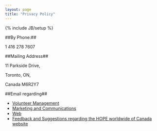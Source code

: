 ```yaml
---
layout: page
title: "Privacy Policy"
---
```

{% include JB/setup %}

##By Phone:##

1 416 278 7607

##Mailing Address##

11 Parkside Drive,

Toronto, ON,

Canada M6R2Y7

 

##Email regarding##

* [Volunteer Management](http://google.com "Volunteer Management")
* [Marketing and Communications](http://google.com "Marketing and Communications")
* [Web](http://google.com "Web")
* [Feedback and Suggestions regarding the HOPE worldwide of Canada website](http://google.com "Contact Us")


